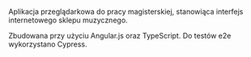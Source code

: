 Aplikacja przeglądarkowa do pracy magisterskiej, stanowiąca interfejs internetowego sklepu muzycznego.

Zbudowana przy użyciu Angular.js oraz TypeScript. Do testów e2e wykorzystano Cypress.
